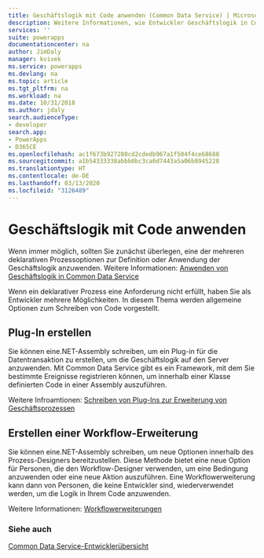 ```yaml
---
title: Geschäftslogik mit Code anwenden (Common Data Service) | Microsoft-Dokumentation
description: Weitere Informationen, wie Entwickler Geschäftslogik in Common Data Service mit Code anwenden können.
services: ''
suite: powerapps
documentationcenter: na
author: JimDaly
manager: kvivek
ms.service: powerapps
ms.devlang: na
ms.topic: article
ms.tgt_pltfrm: na
ms.workload: na
ms.date: 10/31/2018
ms.author: jdaly
search.audienceType:
- developer
search.app:
- PowerApps
- D365CE
ms.openlocfilehash: ac1f673b927280cd2cdedb967a1f504f4ce68688
ms.sourcegitcommit: a1b54333338abbb0bc3ca0d7443a5a06b8945228
ms.translationtype: HT
ms.contentlocale: de-DE
ms.lasthandoff: 03/13/2020
ms.locfileid: "3126489"
---
```

# <a name="apply-business-logic-using-code"></a>Geschäftslogik mit Code anwenden

Wenn immer möglich, sollten Sie zunächst überlegen, eine der mehreren deklarativen Prozessoptionen zur Definition oder Anwendung der Geschäftslogik anzuwenden. Weitere Informationen: [Anwenden von Geschäftslogik in Common Data Service](../../maker/common-data-service/cds-processes.md)

Wenn ein deklarativer Prozess eine Anforderung nicht erfüllt, haben Sie als Entwickler mehrere Möglichkeiten. In diesem Thema werden allgemeine Optionen zum Schreiben von Code vorgestellt.

## <a name="create-a-plug-in"></a>Plug-In erstellen

Sie können eine.NET-Assembly schreiben, um ein Plug-in für die Datentransaktion zu erstellen, um die Geschäftslogik auf den Server anzuwenden. Mit Common Data Service gibt es ein Framework, mit dem Sie bestimmte Ereignisse registrieren können, um innerhalb einer Klasse definierten Code in einer Assembly auszuführen. 

Weitere Infroamtionen: [Schreiben von Plug-Ins zur Erweiterung von Geschäftsprozessen](plug-ins.md)

## <a name="create-a-workflow-extension"></a>Erstellen einer Workflow-Erweiterung

Sie können eine.NET-Assembly schreiben, um neue Optionen innerhalb des Prozess-Designers bereitzustellen. Diese Methode bietet eine neue Option für Personen, die den Workflow-Designer verwenden, um eine Bedingung anzuwenden oder eine neue Aktion auszuführen. Eine Workflowerweiterung kann dann von Personen, die keine Entwickler sind, wiederverwendet werden, um die Logik in Ihrem Code anzuwenden.

Weitere Informationen: [Workflowerweiterungen](workflow/workflow-extensions.md)

### <a name="see-also"></a>Siehe auch

[Common Data Service-Entwicklerübersicht](overview.md)
